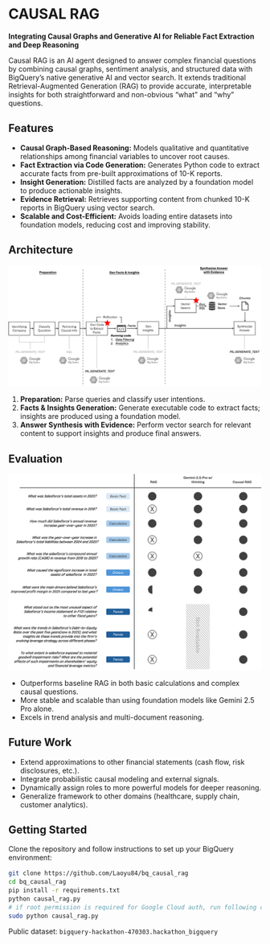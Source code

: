 # CAUSAL RAG

**Integrating Causal Graphs and Generative AI for Reliable Fact Extraction and Deep Reasoning**

Causal RAG is an AI agent designed to answer complex financial questions by combining causal graphs, sentiment analysis, and structured data with BigQuery’s native generative AI and vector search. It extends traditional Retrieval-Augmented Generation (RAG) to provide accurate, interpretable insights for both straightforward and non-obvious “what” and “why” questions.

## Features

- **Causal Graph-Based Reasoning:** Models qualitative and quantitative relationships among financial variables to uncover root causes.
- **Fact Extraction via Code Generation:** Generates Python code to extract accurate facts from pre-built approximations of 10-K reports.
- **Insight Generation:** Distilled facts are analyzed by a foundation model to produce actionable insights.
- **Evidence Retrieval:** Retrieves supporting content from chunked 10-K reports in BigQuery using vector search.
- **Scalable and Cost-Efficient:** Avoids loading entire datasets into foundation models, reducing cost and improving stability.

## Architecture
![Causal RAG Architecture](images/architecture.png)

1. **Preparation:** Parse queries and classify user intentions.
2. **Facts & Insights Generation:** Generate executable code to extract facts; insights are produced using a foundation model.
3. **Answer Synthesis with Evidence:** Perform vector search for relevant content to support insights and produce final answers.


## Evaluation

![Evaluation Result](images/evaluation.png)

- Outperforms baseline RAG in both basic calculations and complex causal questions.
- More stable and scalable than using foundation models like Gemini 2.5 Pro alone.
- Excels in trend analysis and multi-document reasoning.

## Future Work

- Extend approximations to other financial statements (cash flow, risk disclosures, etc.).
- Integrate probabilistic causal modeling and external signals.
- Dynamically assign roles to more powerful models for deeper reasoning.
- Generalize framework to other domains (healthcare, supply chain, customer analytics).

## Getting Started

Clone the repository and follow instructions to set up your BigQuery environment:

```bash
git clone https://github.com/Laoyu84/bq_causal_rag
cd bq_causal_rag
pip install -r requirements.txt
python causal_rag.py
# if root permission is required for Google Cloud auth, run following command instead:
sudo python causal_rag.py

```
Public dataset: `bigquery-hackathon-470303.hackathon_bigquery`
